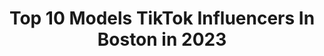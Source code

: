 ---
title: Top 10 Models TikTok Influencers In Boston in 2023
description: >-
  Find top models TikTok influencers in Boston in 2023. Most popular hashtags: #fyp #foryou #model #foryoupage.
platform: TikTok
hits: 13
text_top: Analyze the best TikTok influencers on inBeat.
text_bottom: Our platform holds 13 TikTok influencers like this in Boston, United States for you to pitch.
profiles:
  - username: "fanatics"
    fullname: >-
      Fanatics
    bio: >-
      The world’s largest collection of official fan gear #LoveOn
    location: "United States"
    followers: 307600
    engagement: 1077
    commentsToLikes: 0.023916
    id: cka0hir2q9bb70i788kvs6x48
    verified: true
    hashtags: "#allinchallenge, #nfl, #mlb, #jlo"
  - username: "joehadley96"
    fullname: >-
      Joseph JP Hadley
    bio: >-
      Instagram- Jphadley19 Twitter -Jphadley96 🏳️‍🌈🏳️‍🌈🇮🇹🇮🇹
    location: "United States"
    followers: 8012
    engagement: 709
    commentsToLikes: 0.041930
    id: ck9tu8w7sk87z0j786zjpgboa
    verified: false
    hashtags: "#gaykid, #equinox, #snapchat, #sexy"
  - username: "sperothehero"
    fullname: >-
      Sophia
    bio: >-
      NYC singer/songwriter (she/her) insta original music & BLM resources below⬇️
    location: "United States"
    followers: 12500
    engagement: 1631
    commentsToLikes: 0.067698
    id: ck9fln0odoti40j789zlffe68
    verified: false
    hashtags: "#greenscreen, #imjealous, #dialitforward, #singing"
  - username: "papipalmerofficial"
    fullname: >-
      Baby Oil Physique🥵
    bio: >-
      BOSTON ‼️21🇯🇲 YOUTUBER: @JUSTC.PALMER IG - C.Palmer_Fitness ⬇️Apparel website
    location: "United States"
    followers: 122100
    engagement: 1668
    commentsToLikes: 0.042892
    id: ckbawb0g1mrz10j23kph27p7h
    verified: false
    hashtags: "#greenscreen, #fyp, #fyppage, #motivation"
  - username: "rockyourhair"
    fullname: >-
      rockyourhair
    bio: >-
      Are You the Next R💖CK Model? ✨
    location: "United States"
    followers: 352900
    engagement: 1156
    commentsToLikes: 0.012887
    id: ckbr7ijrqmo0d0j23yjrtrext
    verified: false
    hashtags: "#rockyourhair, #rockmodel, #fyp, #cheerleader"
  - username: "marvmore"
    fullname: >-
      Marv
    bio: >-
      I stand in front of tweets/looks like Khalid 📍Boston 26 Y.O 4 Mil likes 🎂😳
    location: "United States"
    followers: 11200
    engagement: 988
    commentsToLikes: 0.016175
    id: ckd09b430bida0j23zlc7azm8
    verified: false
    hashtags: "#greenscreen, #teacher, #twitter, #immuneupvapedown"
  - username: "daddy_mags_official"
    fullname: >-
      daddy_mags ™️
    bio: >-
      •Daddy-Dom •Entrepreneur •Tattooist •Model Only Fans👇🏼
    location: "United States"
    followers: 24400
    engagement: 1645
    commentsToLikes: 0.052439
    id: ckbf940l4zv5g0j23d7lqp1s5
    verified: false
    hashtags: "#30k, #ink, #accent, #follow"
  - username: "scottfreda"
    fullname: >-
      Scott Freda
    bio: >-
      👨🏻‍💼Health 🤵🏻Model 🗣Comedian 🥃Alcoholic🦸‍♂️World Class Sprinter
    location: "United States"
    followers: 95700
    engagement: 312
    commentsToLikes: 0.410069
    id: ckd6kc6ewdrb00j23wfmra84z
    verified: false
    hashtags: "#marriage, #single, #mom, #soouse"
  - username: "lauren_ledoux"
    fullname: >-
      lauren 
    bio: >-
      yes i am the grad party girl model
    location: "United States"
    followers: 46000
    engagement: 917
    commentsToLikes: 0.018629
    id: ck8j6dqxa9fl20j782qg28wlk
    verified: false
    hashtags: "#tiktokprom, #tiktokprom2020, #fyp, #cooking"
  - username: "bostontemporarytattoos"
    fullname: >-
      Temporary Tattoos ‼️
    bio: >-
      The Realest Fake Tattoo Ever ❌ Lasts 8-10 days ❌ Looks Real ❌ Easily Applied
    location: "United States"
    followers: 32000
    engagement: 376
    commentsToLikes: 0.021165
    id: ckd16psqenqtv0j23lxszf6hy
    verified: false
    hashtags: "#tatted, #tattoos, #temporarytattoo, #boston"
---